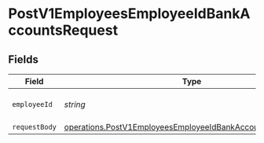 # PostV1EmployeesEmployeeIdBankAccountsRequest


## Fields

| Field                                                                                                                                             | Type                                                                                                                                              | Required                                                                                                                                          | Description                                                                                                                                       |
| ------------------------------------------------------------------------------------------------------------------------------------------------- | ------------------------------------------------------------------------------------------------------------------------------------------------- | ------------------------------------------------------------------------------------------------------------------------------------------------- | ------------------------------------------------------------------------------------------------------------------------------------------------- |
| `employeeId`                                                                                                                                      | *string*                                                                                                                                          | :heavy_check_mark:                                                                                                                                | The UUID of the employee                                                                                                                          |
| `requestBody`                                                                                                                                     | [operations.PostV1EmployeesEmployeeIdBankAccountsRequestBody](../../../sdk/models/operations/postv1employeesemployeeidbankaccountsrequestbody.md) | :heavy_minus_sign:                                                                                                                                | N/A                                                                                                                                               |